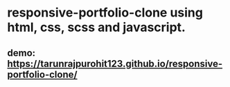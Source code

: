 # responsive-portfolio-clone using html, css, scss and javascript.
## demo: https://tarunrajpurohit123.github.io/responsive-portfolio-clone/
